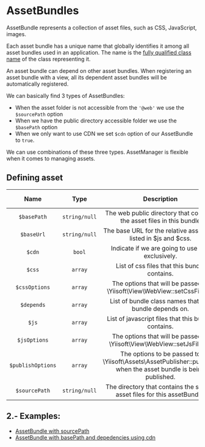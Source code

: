 
# AssetBundles


AssetBundle represents a collection of asset files, such as CSS, JavaScript, images.

Each asset bundle has a unique name that globally identifies it among all asset bundles used in an application. The name is the [fully qualified class name](http://php.net/manual/en/language.namespaces.rules.php) of the class representing it.

An asset bundle can depend on other asset bundles. When registering an asset bundle with a view, all its dependent asset bundles will be automatically registered.

We can basically find 3 types of AssetBundles:

- When the asset folder is not accessible from the `'@web'` we use the `$sourcePath` option
- When we have the public directory accessible folder we use the `$basePath` option
- When we only want to use CDN we set `$cdn` option of our AssetBundle to `true`.

We can use combinations of these three types. AssetManager is flexible when it comes to managing assets.

## Defining asset

| Name | Type | Description | Value Default |
|:----:|:----:|:-----------:|:-------------:|
|`$basePath`|`string/null`| The web public directory that contains the asset files in this bundle| `null`|
|`$baseUrl`|`string/null`| The base URL for the relative asset files listed in $js and $css.| `null`|
|`$cdn`|`bool`| Indicate if we are going to use cdn exclusively.| `false`|
|`$css`|`array`| List of css files that this bundle contains.| `[]`|
|`$cssOptions`|`array`| The options that will be passed to \Yiisoft\View\WebView::setCssFiles().| `[]`|
|`$depends`|`array`| List of bundle class names that this bundle depends on.| `[]`|
|`$js`|`array`| List of javascript files that this bundle contains.| `[]`|
|`$jsOptions`|`array`| The options that will be passed to \Yiisoft\View\WebView::setJsFiles().| `[]`|
|`$publishOptions`|`array`| The options to be passed to \Yiisoft\Assets\AssetPublisher::publish() when the asset bundle is being published.|`[]`|
|`$sourcePath`|`string/null`| The directory that contains the source asset files for this assetBundle.| `null`|


## 2.- Examples:

- [AssetBundle with sourcePath](/docs/examples/assetbundlewithsourcepath.md)
- [AssetBundle with basePath and depedencies using cdn](/docs/examples/assetbundlewithbasepath.md)
